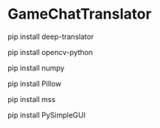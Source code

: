 # GameChatTranslator

pip install deep-translator

pip install opencv-python

pip install numpy

pip install Pillow

pip install mss

pip install PySimpleGUI
